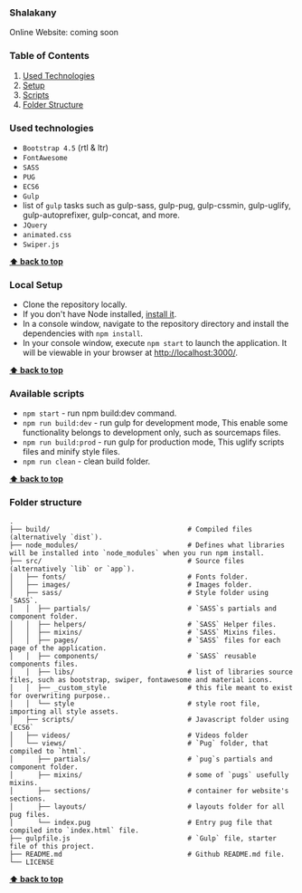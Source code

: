 ### Shalakany

Online Website: coming soon


### Table of Contents
<a name="table-of-contents"></a>
  1. [Used Technologies](#used-technology)
  1. [Setup](#Local-Setup)
  1. [Scripts](#Available-scripts)
  1. [Folder Structure](#folder-structure)


### Used technologies
<a name="used-technology"></a>
* `Bootstrap 4.5` (rtl & ltr)
* `FontAwesome`
* `SASS`
* `PUG`
* `ECS6`
* `Gulp`
* list of `gulp` tasks such as gulp-sass, gulp-pug, gulp-cssmin, gulp-uglify, gulp-autoprefixer, gulp-concat, and more.
* `JQuery`
* `animated.css`
* `Swiper.js`

**[⬆ back to top](#table-of-contents)**


### Local Setup
<a name="Local-Setup"></a>
* Clone the repository locally.
* If you don't have Node installed, [install it](https://nodejs.org/en/download/).
* In a console window, navigate to the repository directory and install the dependencies with `npm install`.
* In your console window, execute `npm start` to launch the application.  It will be viewable in your browser at [http://localhost:3000/](http://localhost:3000/).

**[⬆ back to top](#table-of-contents)**


### Available scripts
<a name="Available-scripts"></a>
+ `npm start` 			- run npm build:dev command.
+ `npm run build:dev` 	- run gulp for development mode, This enable some functionality belongs to development only, such as sourcemaps files.
+ `npm run build:prod`  - run gulp for production mode, This uglify scripts files and minify style files.
+ `npm run clean` 		- clean build folder.

**[⬆ back to top](#table-of-contents)**

### Folder structure
<a name="folder-structure"></a>

	.
	├── build/                   				# Compiled files (alternatively `dist`).
	├── node_modules/            				# Defines what libraries will be installed into `node_modules` when you run npm install.
	├── src/                     				# Source files (alternatively `lib` or `app`).
	│   ├── fonts/               				# Fonts folder.
	│   ├── images/	            				# Images folder.
	│   ├── sass/                				# Style folder using `SASS`.
	│   │  ├── partials/         				# `SASS`s partials and component folder.
	│   │  ├── helpers/         				# `SASS` Helper files.
	│   │  ├── mixins/         					# `SASS` Mixins files.
	│   │  ├── pages/         					# `SASS` files for each page of the application.
	│   │  ├── components/         				# `SASS` reusable components files.
	│   │  ├── libs/         				    # list of libraries source files, such as bootstrap, swiper, fontawesome and material icons.
	│   │  ├── _custom_style                    # this file meant to exist for overwriting purpose..
    │   │  └── style				            # style root file, importing all style assets.
	│   ├── scripts/             				# Javascript folder using `ECS6`
	│   ├── videos/              				# Videos folder
	│   └── views/               				# `Pug` folder, that compiled to `html`.
	│      ├── partials/         				# `pug`s partials and component folder.
	│      ├── mixins/         					# some of `pugs` usefully mixins.
	│      ├── sections/         				# container for website's sections.
	│      ├── layouts/ 		        		# layouts folder for all pug files.
	│      └── index.pug         				# Entry pug file that compiled into `index.html` file.
	├── gulpfile.js             				# `Gulp` file, starter file of this project.
	├── README.md								# Github README.md file.
	└── LICENSE

**[⬆ back to top](#table-of-contents)**
